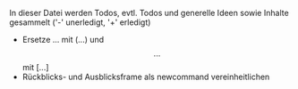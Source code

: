 In dieser Datei werden Todos, evtl. Todos und generelle Ideen sowie Inhalte gesammelt ('-' unerledigt, '+' erledigt)

- Ersetze $...$ mit \(...\) und $$...$$ mit \[...\]
- Rückblicks- und Ausblicksframe als newcommand vereinheitlichen